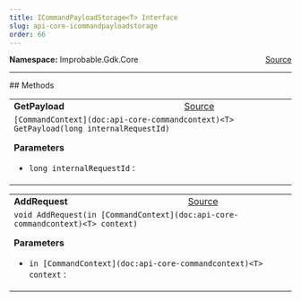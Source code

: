 ```yaml
---
title: ICommandPayloadStorage<T> Interface
slug: api-core-icommandpayloadstorage
order: 66
---
```


<p><b>Namespace:</b> Improbable.Gdk.Core<span style="float: right"><a href="https://www.github.com/spatialos/gdk-for-unity/blob/0.3.3/workers/unity/Packages/io.improbable.gdk.core/Worker/ICommandMetaDataStorage.cs/#L14">Source</a></span></p>













</p>
<hr style="width:100%; border-top-color:#d8d8d8" />
## Methods


</p>


<table class="io-api-doc">    <tr>        <td class="io-api-doc-name"><a id="getpayload-long"></a><b>GetPayload</b></td>        <td class="io-api-doc-source"><a href="https://www.github.com/spatialos/gdk-for-unity/blob/0.3.3/workers/unity/Packages/io.improbable.gdk.core/Worker/ICommandMetaDataStorage.cs/#L16">Source</a></td>    </tr>    <tr>        <td class="io-api-doc-content" colspan="2"><code>[CommandContext](doc:api-core-commandcontext)&lt;T&gt; GetPayload(long internalRequestId)</code></p></p><b>Parameters</b><ul><li><code>long internalRequestId</code> : </li></ul></td>    </tr></table>
<table class="io-api-doc">    <tr>        <td class="io-api-doc-name"><a id="addrequest-in-commandcontext-t"></a><b>AddRequest</b></td>        <td class="io-api-doc-source"><a href="https://www.github.com/spatialos/gdk-for-unity/blob/0.3.3/workers/unity/Packages/io.improbable.gdk.core/Worker/ICommandMetaDataStorage.cs/#L17">Source</a></td>    </tr>    <tr>        <td class="io-api-doc-content" colspan="2"><code>void AddRequest(in [CommandContext](doc:api-core-commandcontext)&lt;T&gt; context)</code></p></p><b>Parameters</b><ul><li><code>in [CommandContext](doc:api-core-commandcontext)&lt;T&gt; context</code> : </li></ul></td>    </tr></table>



